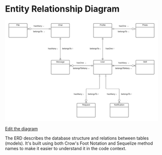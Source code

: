 # Entity Relationship Diagram

![Diagram](./images/ERD.jpeg)

[Edit the diagram](https://lucid.app/lucidspark/1cde8d89-6984-41ec-8276-aaa035333e14/edit#)

The ERD describes the database structure and relations between tables (models). It's built using both Crow's Foot Notation and Sequelize method names to make it easier to understand it in the code context.
